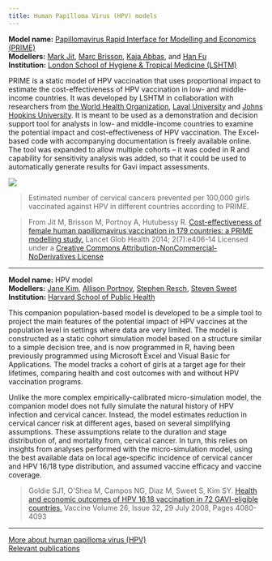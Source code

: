 ```yaml
---
title: Human Papilloma Virus (HPV) models
---
```


**Model name:** [Papillomavirus Rapid Interface for Modelling and Economics (PRIME)](http://primetool.org/about-prime/)   
**Modellers:** [Mark Jit](http://www.lshtm.ac.uk/aboutus/people/jit.mark), [Marc Brisson](http://www.marc-brisson.net/), [Kaja Abbas](https://www.lshtm.ac.uk/aboutus/people/abbas.kaja), and [Han Fu](https://www.lshtm.ac.uk/aboutus/people/fu.han)    
**Institution:** [London School of Hygiene & Tropical Medicine (LSHTM)](http://www.lshtm.ac.uk/)   

PRIME is a static model of HPV vaccination that uses proportional impact to estimate the cost-effectiveness of HPV vaccination in low- and middle-income countries. It was developed by LSHTM in collaboration with researchers from [the World Health Organization](http://who.int/en/), [Laval University](https://www.ulaval.ca/en/) and [Johns Hopkins University](https://www.jhu.edu/). It is meant to be used as a demonstration and decision support tool for analysts in low- and middle-income countries to examine the potential impact and cost-effectiveness of HPV vaccination. The Excel-based code with accompanying documentation is freely available online. The tool was expanded to allow multiple cohorts – it was coded in R and capability for sensitivity analysis was added, so that it could be used to automatically generate results for Gavi impact assessments. 

[![](/img/models/prime_hpv_model.png)](/img/models/prime_hpv_model.png)

> Estimated number of cervical cancers prevented per 100,000 girls vaccinated against HPV in different countries according to PRIME. 

> From Jit M, Brisson M, Portnoy A, Hutubessy R. [Cost-effectiveness of female human papillomavirus vaccination in 179 countries: a PRIME modelling study.](https://www.ncbi.nlm.nih.gov/pubmed/25103394) Lancet Glob Health 2014; 2(7):e406-14 Licensed under a [Creative Commons Attribution-NonCommercial-NoDerivatives License](https://creativecommons.org/licenses/by-nc-nd/4.0/)       

---   

<div id="harvard"></div>

**Model name:** HPV model    
**Modellers:** [Jane Kim](https://chds.hsph.harvard.edu/jane-j-kim/), [Allison Portnoy](https://scholar.harvard.edu/allisonportnoy/home), [Stephen Resch](https://chds.hsph.harvard.edu/stephen-resch/), [Steven Sweet](http://chds.hsph.harvard.edu/People/Steven-Sweet)   
**Institution:** [Harvard School of Public Health](https://www.hsph.harvard.edu/)

This companion population-based model is developed to be a simple tool to project the main features of the potential impact of HPV vaccines at the population level in settings where data are very limited. The model is constructed as a static cohort simulation model based on a structure similar to a simple decision tree, and is now programmed in R, having been previously programmed using Microsoft Excel and Visual Basic for Applications. The model tracks a cohort of girls at a target age for their lifetimes, comparing health and cost outcomes with and without HPV vaccination programs.

Unlike the more complex empirically-calibrated micro-simulation model, the companion model does not fully simulate the natural history of HPV infection and cervical cancer. Instead, the model estimates reduction in cervical cancer risk at different ages, based on several simplifying assumptions. These assumptions relate to the duration and stage distribution of, and mortality from, cervical cancer. In turn, this relies on insights from analyses performed with the micro-simulation model, using the best available data on local age-specific incidence of cervical cancer and HPV 16/18 type distribution, and assumed vaccine efficacy and vaccine coverage.

> Goldie SJ1, O'Shea M, Campos NG, Diaz M, Sweet S, Kim SY. [Health and economic outcomes of HPV 16,18 vaccination in 72 GAVI-eligible countries.](https://www.sciencedirect.com/science/article/pii/S0264410X08004933?via%3Dihub9) Vaccine Volume 26, Issue 32, 29 July 2008, Pages 4080-4093

---

[More about human papilloma virus (HPV)](/diseases/hpv)  
[Relevant publications](/publications#hpv)


